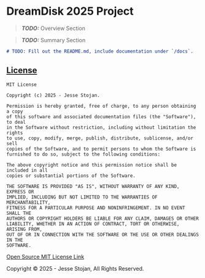 # DreamDisk 2025 Project

> ***TODO:*** Overview Section

> ***TODO:*** Summary Section

```md
# TODO: Fill out the README.md, include documentation under `/docs`.
```

## [License](LICENSE.txt)
```
MIT License

Copyright (c) 2025 - Jesse Stojan.

Permission is hereby granted, free of charge, to any person obtaining a copy
of this software and associated documentation files (the "Software"), to deal
in the Software without restriction, including without limitation the rights
to use, copy, modify, merge, publish, distribute, sublicense, and/or sell
copies of the Software, and to permit persons to whom the Software is
furnished to do so, subject to the following conditions:

The above copyright notice and this permission notice shall be included in all
copies or substantial portions of the Software.

THE SOFTWARE IS PROVIDED "AS IS", WITHOUT WARRANTY OF ANY KIND, EXPRESS OR
IMPLIED, INCLUDING BUT NOT LIMITED TO THE WARRANTIES OF MERCHANTABILITY,
FITNESS FOR A PARTICULAR PURPOSE AND NONINFRINGEMENT. IN NO EVENT SHALL THE
AUTHORS OR COPYRIGHT HOLDERS BE LIABLE FOR ANY CLAIM, DAMAGES OR OTHER
LIABILITY, WHETHER IN AN ACTION OF CONTRACT, TORT OR OTHERWISE, ARISING FROM,
OUT OF OR IN CONNECTION WITH THE SOFTWARE OR THE USE OR OTHER DEALINGS IN THE
SOFTWARE.
```

[Open Source MIT License Link](https://opensource.org/license/mit)


Copyright &copy; 2025 - Jesse Stojan, All Rights Reserved.
